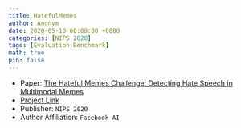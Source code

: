 ```yaml
---
title: HatefulMemes
author: Anonym
date: 2020-05-10 00:00:00 +0800
categories: [NIPS 2020]
tags: [Evaluation Benchmark]
math: true
pin: false
---
```


- Paper: [The Hateful Memes Challenge: Detecting Hate Speech in Multimodal Memes](https://arxiv.org/abs/2005.04790)
- [Project Link](https://hatefulmemeschallenge.com)
- Publisher: `NIPS 2020`
- Author Affiliation: `Facebook AI`
